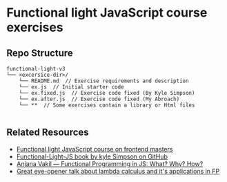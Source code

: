  # Functional light JavaScript course exercises

## Repo Structure

```
functional-light-v3
└── <excersice-dir>/
    └── README.md  // Exercise requirements and description
    └── ex.js  // Initial starter code
    └── ex.fixed.js  // Exercise code fixed (By Kyle Simpson)
    └── ex.after.js  // Exercise code fixed (My Abroach)
    └── **  // Some exercises contain a library or Html files
    
```

## Related Resources
* [Functional light JavaScript course on frontend masters](https://frontendmasters.com/courses/functional-javascript-v3/)
* [Functional-Light-JS book by kyle Simpson on GitHub](https://github.com/getify/Functional-Light-JS)
* [Anjana Vakil — Functional Programming in JS: What? Why? How?](https://www.youtube.com/watch?v=qtsbZarFzm8)
* [Great eye-opener talk about lambda calculus and it's applications in FP](https://github.com/glebec/lambda-talk)
